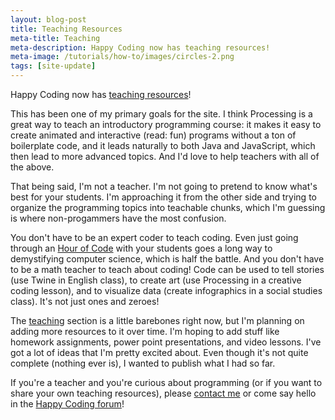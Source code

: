```yaml
---
layout: blog-post
title: Teaching Resources
meta-title: Teaching
meta-description: Happy Coding now has teaching resources!
meta-image: /tutorials/how-to/images/circles-2.png
tags: [site-update]
---
```


Happy Coding now has [teaching resources](/teaching)!

This has been one of my primary goals for the site. I think Processing is a great way to teach an introductory programming course: it makes it easy to create animated and interactive (read: fun) programs without a ton of boilerplate code, and it leads naturally to both Java and JavaScript, which then lead to more advanced topics. And I'd love to help teachers with all of the above.

That being said, I'm not a teacher. I'm not going to pretend to know what's best for your students. I'm approaching it from the other side and trying to organize the programming topics into teachable chunks, which I'm guessing is where non-progammers have the most confusion.

You don't have to be an expert coder to teach coding. Even just going through an [Hour of Code](/tutorials/processing/hour-of-code) with your students goes a long way to demystifying computer science, which is half the battle. And you don't have to be a math teacher to teach about coding! Code can be used to tell stories (use Twine in English class), to create art (use Processing in a creative coding lesson), and to visualize data (create infographics in a social studies class). It's not just ones and zeroes!

The [teaching](/teaching) section is a little barebones right now, but I'm planning on adding more resources to it over time. I'm hoping to add stuff like homework assignments, power point presentations, and video lessons. I've got a lot of ideas that I'm pretty excited about. Even though it's not quite complete (nothing ever is), I wanted to publish what I had so far.

If you're a teacher and you're curious about programming (or if you want to share your own teaching resources), please [contact me](/about/contact) or come say hello in the [Happy Coding forum](http://forum.HappyCoding.io)!
